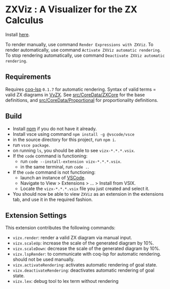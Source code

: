 # ZXViz : A Visualizer for the ZX Calculus

Install [here](https://marketplace.visualstudio.com/items?itemName=inQWIRE.vizx).

To render manually, use command `Render Expressions with ZXViz`.
To render automatically, use command `Activate ZXViz automatic rendering`. To stop rendering automatically, use command `Deactivate ZXViz automatic rendering`.

## Requirements

Requires [coq-lsp](https://github.com/ejgallego/coq-lsp/) `0.1.7` for automatic rendering. Syntax of valid terms = valid ZX diagrams in [VyZX](https://github.com/inQWIRE/VyZX). See [src/CoreData/ZXCore](https://github.com/inQWIRE/VyZX/blob/main/src/CoreData/ZXCore.v) for the base definitions, and [src/CoreData/Proportional](https://github.com/inQWIRE/VyZX/blob/main/src/CoreData/Proportional.v) for proportionality definitions.

## Build

- Install [npm](https://docs.npmjs.com/downloading-and-installing-node-js-and-npm) if you do not have it already.
- Install vsce using command `npm install -g @vscode/vsce`
- in the source directory for this project, run `npm i`.
- run `vsce package`.
- on running `ls`, you should be able to see `vizx-*.*.*.vsix`.
- If the `code` command is functioning:
  -  run `code --install-extension vizx-*.*.*.vsix`.
  - in the same terminal, run `code .`.
- If the `code` command is not functioning:
  - launch an instance of [VSCode](https://code.visualstudio.com/download).
  - Navigate to View > Extensions > ... > Install from VSIX.
  - Locate the `vizx-*.*.*.vsix` file you just created and select it.
- You should now be able to view `ZXViz` as an extension in the extensions tab, and use it in the required fashion.

## Extension Settings

This extension contributes the following commands:

- `vizx.render`: render a valid ZX diagram via manual input.
- `vizx.scaleUp`: increase the scale of the generated diagram by 10%.
- `vizx.scaleDown`: decrease the scale of the generated diagram by 10%.
- `vizx.lspRender`: to communicate with coq-lsp for automatic rendering. should not be used manually.
- `vizx.activateRendering`: activates automatic rendering of goal state.
- `vizx.deactivateRendering`: deactivates automatic rendering of goal state.
- `vizx.lex`: debug tool to lex term without rendering
